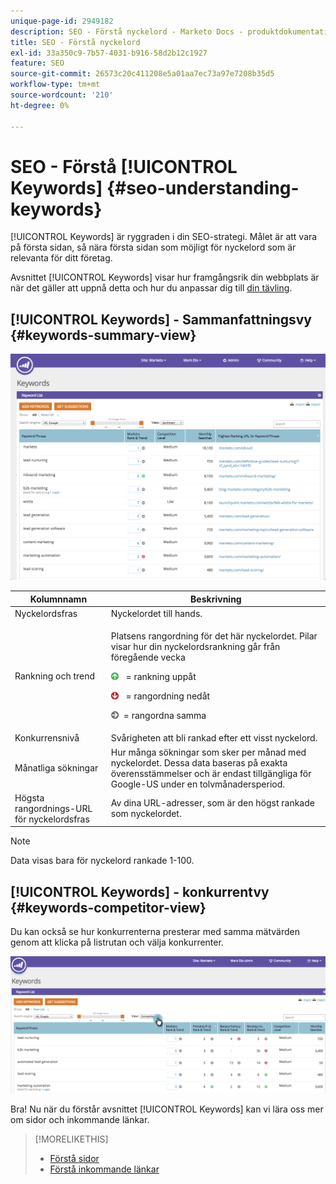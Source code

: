 ```yaml
---
unique-page-id: 2949182
description: SEO - Förstå nyckelord - Marketo Docs - produktdokumentation
title: SEO - Förstå nyckelord
exl-id: 33a350c9-7b57-4031-b916-58d2b12c1927
feature: SEO
source-git-commit: 26573c20c411208e5a01aa7ec73a97e7208b35d5
workflow-type: tm+mt
source-wordcount: '210'
ht-degree: 0%

---
```


# SEO - Förstå [!UICONTROL Keywords] {#seo-understanding-keywords}

[!UICONTROL Keywords] är ryggraden i din SEO-strategi. Målet är att vara på första sidan, så nära första sidan som möjligt för nyckelord som är relevanta för ditt företag.

Avsnittet [!UICONTROL Keywords] visar hur framgångsrik din webbplats är när det gäller att uppnå detta och hur du anpassar dig till [din tävling](/help/marketo/product-docs/additional-apps/seo/understanding-seo/seo-add-competitors.md).

## [!UICONTROL Keywords] - Sammanfattningsvy {#keywords-summary-view}

![](assets/image2014-9-17-21-3a44-3a25.png)

<table>
 <thead>
  <tr>
   <th colspan="1" rowspan="1">Kolumnnamn</th>
   <th colspan="1" rowspan="1">Beskrivning</th>
  </tr>
 </thead>
 <tbody>
  <tr>
   <td colspan="1" rowspan="1"><span class="uicontrol">Nyckelordsfras</span></td>
   <td colspan="1" rowspan="1">Nyckelordet till hands.</td>
  </tr>
  <tr>
   <td colspan="1" rowspan="1"><span class="uicontrol">Rankning och trend</span></td>
   <td colspan="1" rowspan="1"><p>Platsens rangordning för det här nyckelordet. Pilar visar hur din nyckelordsrankning går från föregående vecka </p><p><img alt="—" src="assets/image2015-5-11-15-3a24-3a6.png" data-linked-resource-id="7514508" data-linked-resource-type="attachment" data-base-url="https://docs.marketo.com" data-linked-resource-container-id="2949182" title="—">  = rankning uppåt</p><p><img alt="—" src="assets/image2015-5-11-15-3a18-3a3.png" data-linked-resource-id="7514505" data-linked-resource-type="attachment" data-base-url="https://docs.marketo.com" data-linked-resource-container-id="2949182" title="—"> = rangordning nedåt</p><p> <img alt="—" src="assets/image2015-5-11-15-3a23-3a44.png" data-linked-resource-id="7514507" data-linked-resource-type="attachment" data-base-url="https://docs.marketo.com" data-linked-resource-container-id="2949182" title="—">= rangordna samma</p></td>
  </tr>
  <tr>
   <td colspan="1" rowspan="1"><span class="uicontrol">Konkurrensnivå</span></td>
   <td colspan="1" rowspan="1">Svårigheten att bli rankad efter ett visst nyckelord. </td>
  </tr>
  <tr>
   <td colspan="1" rowspan="1"><span class="uicontrol">Månatliga sökningar</span></td>
   <td colspan="1" rowspan="1">Hur många sökningar som sker per månad med nyckelordet. Dessa data baseras på exakta överensstämmelser och är endast tillgängliga för Google-US under en tolvmånadersperiod. </td>
  </tr>
  <tr>
   <td colspan="1" rowspan="1"><span class="uicontrol">Högsta rangordnings-URL för nyckelordsfras</span></td>
   <td colspan="1" rowspan="1">Av dina URL-adresser, som är den högst rankade som nyckelordet.</td>
  </tr>
 </tbody>
</table>

>[!NOTE]
>
>Data visas bara för nyckelord rankade 1-100.

## [!UICONTROL Keywords] - konkurrentvy {#keywords-competitor-view}

Du kan också se hur konkurrenterna presterar med samma mätvärden genom att klicka på listrutan och välja konkurrenter.

![](assets/image2014-9-17-21-3a44-3a45.png)

Bra! Nu när du förstår avsnittet [!UICONTROL Keywords] kan vi lära oss mer om sidor och inkommande länkar.

>[!MORELIKETHIS]
>
>* [Förstå sidor](/help/marketo/product-docs/additional-apps/seo/pages/seo-understanding-pages.md)
>* [Förstå inkommande länkar](/help/marketo/product-docs/additional-apps/seo/inbound-links/seo-understanding-inbound-links.md)
